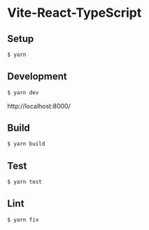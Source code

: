 # Vite-React-TypeScript

## Setup

```bash
$ yarn
```

## Development

```bash
$ yarn dev
```

http://localhost:8000/

## Build

```bash
$ yarn build
```

## Test

```bash
$ yarn test
```

## Lint

```bash
$ yarn fix
```
